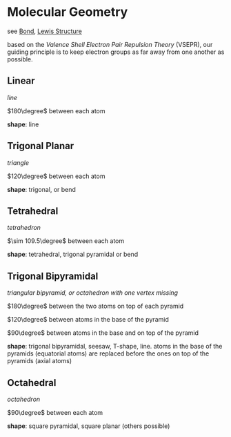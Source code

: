 # Molecular Geometry

see [Bond](Bond%203e540ea0ab234eca9486d144a72f898e.md), [Lewis Structure](Lewis%20Structure%202fec962a74f54c94a1ed518bf85b08ce.md)

based on the *Valence Shell Electron Pair Repulsion Theory* (VSEPR), our guiding principle is to keep electron groups as far away from one another as possible.

## Linear

*line*

$180\degree$ between each atom

**shape**: line

## Trigonal Planar

*triangle*

$120\degree$ between each atom

**shape**: trigonal, or bend

## Tetrahedral

*tetrahedron*

$\sim 109.5\degree$ between each atom

**shape**: tetrahedral, trigonal pyramidal or bend

## Trigonal Bipyramidal

*triangular bipyramid, or octahedron with one vertex missing*

$180\degree$ between the two atoms on top of each pyramid

$120\degree$ between atoms in the base of the pyramid

$90\degree$ between atoms in the base and on top of the pyramid

**shape**: trigonal bipyramidal, seesaw, T-shape, line. atoms in the base of the pyramids (equatorial atoms) are replaced before the ones on top of the pyramids (axial atoms)

## Octahedral

*octahedron*

$90\degree$ between each atom

**shape**: square pyramidal, square planar (others possible)